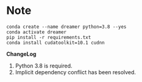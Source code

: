 # Note

```
conda create --name dreamer python=3.8 --yes
conda activate dreamer
pip install -r requirements.txt
conda install cudatoolkit=10.1 cudnn
```

**ChangeLog**
1. Python 3.8 is required.
2. Implicit dependency conflict has been resolved.